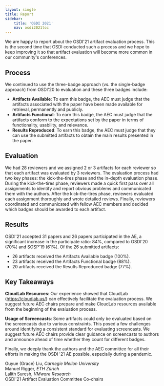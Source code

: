 ```yaml
---
layout: single
title: Report
sidebar:
    title: 'OSDI 2021'
    nav: osdi2021toc
---
```


We are happy to report about the OSDI'21 artifact evaluation process. This is the second time that OSDI conducted such a process and we hope to keep improving it so that artifact evaluation will become more common in our community's conferences.

## Process
We continued to use the three-badge approach (vs. the single-badge approach) from OSDI'20 to evaluation and these three badges include:

- **Artifacts Available**: To earn this badge, the AEC must judge that the artifacts associated with the paper have been made available for retrieval, permanently and publicly.
- **Artifacts Functional**: To earn this badge, the AEC must judge that the artifacts conform to the expectations set by the paper in terms of functionality, usability, and relevance.
- **Results Reproduced**: To earn this badge, the AEC must judge that they can use the submitted artifacts to obtain the main results presented in the paper.

## Evaluation
We had 28 reviewers and we assigned 2 or 3 artifacts for each reviewer so that each artifact was evaluated by 3 reviewers. The evaluation process had two key phases: the kick-the-tires phase and the in-depth evaluation phase. During the kick-the-tires phase, reviewers made a quick first pass over all assignments to identify and report obvious problems and communicated them with the authors. After the kick-the-tires phase, reviewers evaluated each assignment thoroughly and wrote detailed reviews. Finally, reviewers coordinated and communicated with fellow AEC members and decided which badges should be awarded to each artifact.

## Results
OSDI'21 accepted 31 papers and 26 papers participated in the AE, a significant increase in the participate ratio: 84%, compared to OSDI'20 (70%) and SOSP'19 (61%).
Of the 26 submitted artifacts:
- 26 artifacts received the Artifacts Available badge (100%).
- 23 artifacts received the Artifacts Functional badge (88%).
- 20 artifacts received the Results Reproduced badge (77%).

## Key Takeaways
**CloudLab Resources**: Our experience showed that CloudLab (https://cloudlab.us/) can effectively facilitate the evaluation process. We suggest future AEC chairs prepare and make CloudLab resources available from the beginning of the evaluation process.

**Usage of Screencasts**: Some artifacts could only be evaluated based on the screencasts due to various constraints. This posed a few challenges around identifying a consistent standard for evaluating screencasts. We suggest future AEC chairs provide clear guidance on screencasts to authors and announce ahead of time whether they count for different badges.

Finally, we deeply thank the authors and the AEC committee for all their efforts in making the OSDI '21 AE possible, especially during a pandemic.

Guyue (Grace) Liu, *Carnegie Mellon University*<br>
Manuel Rigger, *ETH Zürich*<br>
Lalith Suresh, *VMware Research*<br>
OSDI'21 Artifact Evaluation Committee Co-chairs<br>
